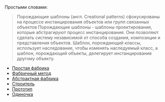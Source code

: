 Простыми словами:

> Порождающие шаблоны (англ. Creational patterns) сфокусированы на процессе инстанцирования объектов или групп связанных объектов
> Порождающие шаблоны - шаблоны проектирования, которые абстрагируют процесс инстанцирования. Они позволяют сделать систему независимой от способа создания, композиции и представления объектов. Шаблон, порождающий классы, использует наследование, чтобы изменять наследуемый класс, а шаблон, порождающий объекты, делегирует инстанцирование другому объекту.

- [Простая фабрика](Simple_factory.md)
- [Фабричный метод](Factory_method.md)
- [Абстрактная фабрика](Abstract_factory.md)
- [Строитель](Builder.md)
- [Прототип](Prototype.md)
- [Одиночка](Singleton.md)
